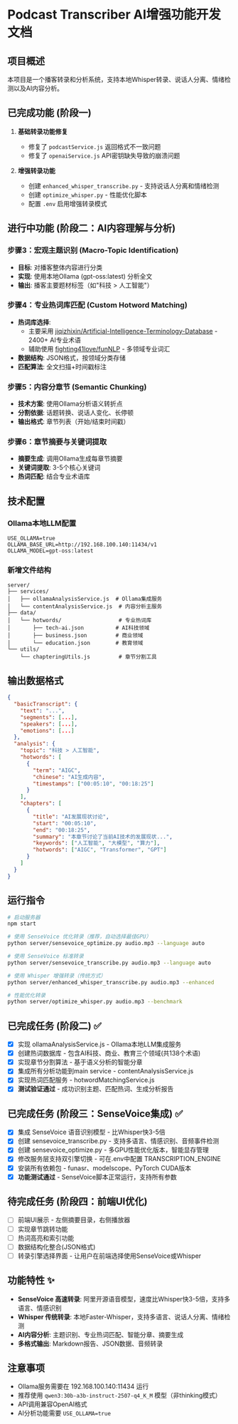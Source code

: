 # Podcast Transcriber AI增强功能开发文档

## 项目概述
本项目是一个播客转录和分析系统，支持本地Whisper转录、说话人分离、情绪检测以及AI内容分析。

## 已完成功能 (阶段一)
1. **基础转录功能修复**
   - 修复了 `podcastService.js` 返回格式不一致问题
   - 修复了 `openaiService.js` API密钥缺失导致的崩溃问题

2. **增强转录功能**
   - 创建 `enhanced_whisper_transcribe.py` - 支持说话人分离和情绪检测
   - 创建 `optimize_whisper.py` - 性能优化脚本
   - 配置 `.env` 启用增强转录模式

## 进行中功能 (阶段二：AI内容理解与分析)

### 步骤3：宏观主题识别 (Macro-Topic Identification)
- **目标**: 对播客整体内容进行分类
- **实现**: 使用本地Ollama (gpt-oss:latest) 分析全文
- **输出**: 播客主要题材标签（如"科技 > 人工智能"）

### 步骤4：专业热词库匹配 (Custom Hotword Matching)
- **热词库选择**: 
  - 主要采用 [jiqizhixin/Artificial-Intelligence-Terminology-Database](https://github.com/jiqizhixin/Artificial-Intelligence-Terminology-Database) - 2400+ AI专业术语
  - 辅助使用 [fighting41love/funNLP](https://github.com/fighting41love/funNLP) - 多领域专业词汇
- **数据结构**: JSON格式，按领域分类存储
- **匹配算法**: 全文扫描+时间戳标注

### 步骤5：内容分章节 (Semantic Chunking)
- **技术方案**: 使用Ollama分析语义转折点
- **分割依据**: 话题转换、说话人变化、长停顿
- **输出格式**: 章节列表（开始/结束时间戳）

### 步骤6：章节摘要与关键词提取
- **摘要生成**: 调用Ollama生成每章节摘要
- **关键词提取**: 3-5个核心关键词
- **热词匹配**: 结合专业术语库

## 技术配置

### Ollama本地LLM配置
```env
USE_OLLAMA=true
OLLAMA_BASE_URL=http://192.168.100.140:11434/v1
OLLAMA_MODEL=gpt-oss:latest
```

### 新增文件结构
```
server/
├── services/
│   ├── ollamaAnalysisService.js  # Ollama集成服务
│   └── contentAnalysisService.js  # 内容分析主服务
├── data/
│   └── hotwords/                  # 专业热词库
│       ├── tech-ai.json          # AI科技领域
│       ├── business.json         # 商业领域
│       └── education.json        # 教育领域
└── utils/
    └── chapteringUtils.js         # 章节分割工具
```

## 输出数据格式
```json
{
  "basicTranscript": {
    "text": "...",
    "segments": [...],
    "speakers": [...],
    "emotions": [...]
  },
  "analysis": {
    "topic": "科技 > 人工智能",
    "hotwords": [
      {
        "term": "AIGC",
        "chinese": "AI生成内容",
        "timestamps": ["00:05:10", "00:18:25"]
      }
    ],
    "chapters": [
      {
        "title": "AI发展现状讨论",
        "start": "00:05:10",
        "end": "00:18:25",
        "summary": "本章节讨论了当前AI技术的发展现状...",
        "keywords": ["人工智能", "大模型", "算力"],
        "hotwords": ["AIGC", "Transformer", "GPT"]
      }
    ]
  }
}
```

## 运行指令
```bash
# 启动服务器
npm start

# 使用 SenseVoice 优化转录（推荐，自动选择最佳GPU）
python server/sensevoice_optimize.py audio.mp3 --language auto

# 使用 SenseVoice 标准转录
python server/sensevoice_transcribe.py audio.mp3 --language auto

# 使用 Whisper 增强转录（传统方式）
python server/enhanced_whisper_transcribe.py audio.mp3 --enhanced

# 性能优化转录
python server/optimize_whisper.py audio.mp3 --benchmark
```

## 已完成任务 (阶段二) ✅
- [x] 实现 ollamaAnalysisService.js - Ollama本地LLM集成服务
- [x] 创建热词数据库 - 包含AI科技、商业、教育三个领域(共138个术语)
- [x] 实现章节分割算法 - 基于语义分析的智能分章
- [x] 集成所有分析功能到main service - contentAnalysisService.js
- [x] 实现热词匹配服务 - hotwordMatchingService.js
- [x] **测试验证通过** - 成功识别主题、匹配热词、生成分析报告

## 已完成任务 (阶段三：SenseVoice集成) ✅
- [x] 集成 SenseVoice 语音识别模型 - 比Whisper快3-5倍
- [x] 创建 sensevoice_transcribe.py - 支持多语言、情感识别、音频事件检测
- [x] 创建 sensevoice_optimize.py - 多GPU性能优化版本，智能显存管理
- [x] 修改服务层支持双引擎切换 - 可在.env中配置 TRANSCRIPTION_ENGINE
- [x] 安装所有依赖包 - funasr、modelscope、PyTorch CUDA版本
- [x] **功能测试通过** - SenseVoice脚本正常运行，支持所有参数

## 待完成任务 (阶段四：前端UI优化)
- [ ] 前端UI展示 - 左侧摘要目录，右侧播放器
- [ ] 实现章节跳转功能
- [ ] 热词高亮和索引功能
- [ ] 数据结构化整合(JSON格式)
- [ ] 转录引擎选择界面 - 让用户在前端选择使用SenseVoice或Whisper

## 功能特性 ✨
- **SenseVoice 高速转录**: 阿里开源语音模型，速度比Whisper快3-5倍，支持多语言、情感识别
- **Whisper 传统转录**: 本地Faster-Whisper，支持多语言、说话人分离、情绪检测
- **AI内容分析**: 主题识别、专业热词匹配、智能分章、摘要生成
- **多格式输出**: Markdown报告、JSON数据、音频转录

## 注意事项
- Ollama服务需要在 192.168.100.140:11434 运行
- 推荐使用 `qwen3:30b-a3b-instruct-2507-q4_K_M` 模型（非thinking模式）
- API调用兼容OpenAI格式
- AI分析功能需要 `USE_OLLAMA=true`